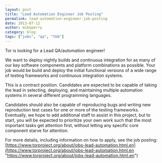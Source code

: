 ```yaml
---
layout: post
title: "Lead Automation Engineer Job Posting"
permalink: lead-automation-engineer-job-posting
date: 2013-07-12
author: mikeperry
category: blog
tags: ["jobs", "qa", "tbb"]
---
```


Tor is looking for a Lead QA/automation engineer!

We want to deploy nightly builds and continuous integration for as many of our key software components and platform combinations as possible. Your job would be build and deploy the initial functional versions of a wide range of testing frameworks and continuous integration systems.

This is a contract position. Candidates are expected to be capable of taking the lead in selecting, deploying, and maintaining multiple automation systems in several different programming languages.

Candidates should also be capable of reproducing bugs and writing new reproduction test cases for one or more of the testing frameworks. Eventually, we hope to add additional staff to assist in this project, but to start, you will be expected to prioritize your own work such that the most important tasks get attention first, without letting any specific core component starve for attention.

For more details, including information on how to apply, see the job posting:  
 [https://www.torproject.org/about/jobs-lead-automation.html.en](https://www.torproject.org/about/jobs-lead-automation.html.en "https://www.torproject.org/about/jobs-lead-automation.html.en")

